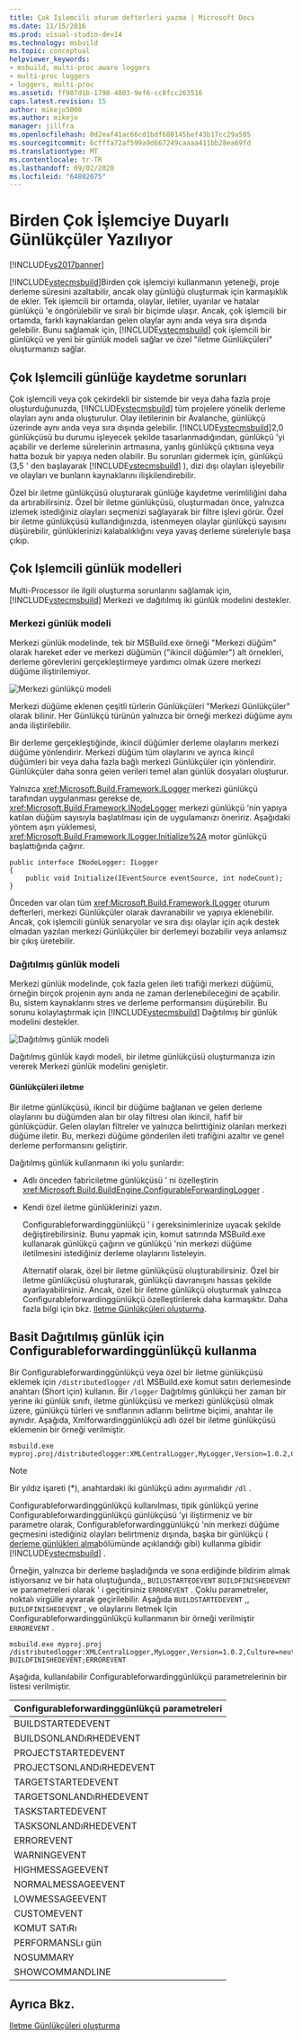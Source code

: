 ```yaml
---
title: Çok Işlemcili oturum defterleri yazma | Microsoft Docs
ms.date: 11/15/2016
ms.prod: visual-studio-dev14
ms.technology: msbuild
ms.topic: conceptual
helpviewer_keywords:
- msbuild, multi-proc aware loggers
- multi-proc loggers
- loggers, multi-proc
ms.assetid: ff987d1b-1798-4803-9ef6-cc8fcc263516
caps.latest.revision: 15
author: mikejo5000
ms.author: mikejo
manager: jillfra
ms.openlocfilehash: 0d2eaf41ac66cd1bdf680145bef43b17cc29a505
ms.sourcegitcommit: 6cfffa72af599a9d667249caaaa411bb28ea69fd
ms.translationtype: MT
ms.contentlocale: tr-TR
ms.lasthandoff: 09/02/2020
ms.locfileid: "64802075"
---
```

# <a name="writing-multi-processor-aware-loggers"></a>Birden Çok İşlemciye Duyarlı Günlükçüler Yazılıyor
[!INCLUDE[vs2017banner](../includes/vs2017banner.md)]

[!INCLUDE[vstecmsbuild](../includes/vstecmsbuild-md.md)]Birden çok işlemciyi kullanmanın yeteneği, proje derleme süresini azaltabilir, ancak olay günlüğü oluşturmak için karmaşıklık de ekler. Tek işlemcili bir ortamda, olaylar, iletiler, uyarılar ve hatalar günlükçü 'e öngörülebilir ve sıralı bir biçimde ulaşır. Ancak, çok işlemcili bir ortamda, farklı kaynaklardan gelen olaylar aynı anda veya sıra dışında gelebilir. Bunu sağlamak için, [!INCLUDE[vstecmsbuild](../includes/vstecmsbuild-md.md)] çok işlemcili bir günlükçü ve yeni bir günlük modeli sağlar ve özel "iletme Günlükçüleri" oluşturmanızı sağlar.  
  
## <a name="multi-processor-logging-challenges"></a>Çok Işlemcili günlüğe kaydetme sorunları  
 Çok işlemcili veya çok çekirdekli bir sistemde bir veya daha fazla proje oluşturduğunuzda, [!INCLUDE[vstecmsbuild](../includes/vstecmsbuild-md.md)] tüm projelere yönelik derleme olayları aynı anda oluşturulur. Olay iletilerinin bir Avalanche, günlükçü üzerinde aynı anda veya sıra dışında gelebilir. [!INCLUDE[vstecmsbuild](../includes/vstecmsbuild-md.md)]2,0 günlükçüsü bu durumu işleyecek şekilde tasarlanmadığından, günlükçü 'yi açabilir ve derleme sürelerinin artmasına, yanlış günlükçü çıktısına veya hatta bozuk bir yapıya neden olabilir. Bu sorunları gidermek için, günlükçü (3,5 ' den başlayarak [!INCLUDE[vstecmsbuild](../includes/vstecmsbuild-md.md)] ), dizi dışı olayları işleyebilir ve olayları ve bunların kaynaklarını ilişkilendirebilir.  
  
 Özel bir iletme günlükçüsü oluşturarak günlüğe kaydetme verimliliğini daha da artırabilirsiniz. Özel bir iletme günlükçüsü, oluşturmadan önce, yalnızca izlemek istediğiniz olayları seçmenizi sağlayarak bir filtre işlevi görür. Özel bir iletme günlükçüsü kullandığınızda, istenmeyen olaylar günlükçü sayısını düşürebilir, günlüklerinizi kalabalıklığını veya yavaş derleme süreleriyle başa çıkıp.  
  
## <a name="multi-processor-logging-models"></a>Çok Işlemcili günlük modelleri  
 Multi-Processor ile ilgili oluşturma sorunlarını sağlamak için, [!INCLUDE[vstecmsbuild](../includes/vstecmsbuild-md.md)] Merkezi ve dağıtılmış iki günlük modelini destekler.  
  
### <a name="central-logging-model"></a>Merkezi günlük modeli  
 Merkezi günlük modelinde, tek bir MSBuild.exe örneği "Merkezi düğüm" olarak hareket eder ve merkezi düğümün ("ikincil düğümler") alt örnekleri, derleme görevlerini gerçekleştirmeye yardımcı olmak üzere merkezi düğüme iliştirilemiyor.  
  
 ![Merkezi günlükçü modeli](../msbuild/media/centralnode.png "Merkezileştirme düğümü")  
  
 Merkezi düğüme eklenen çeşitli türlerin Günlükçüleri "Merkezi Günlükçüler" olarak bilinir. Her Günlükçü türünün yalnızca bir örneği merkezi düğüme aynı anda iliştirilebilir.  
  
 Bir derleme gerçekleştiğinde, ikincil düğümler derleme olaylarını merkezi düğüme yönlendirir. Merkezi düğüm tüm olaylarını ve ayrıca ikincil düğümleri bir veya daha fazla bağlı merkezi Günlükçüler için yönlendirir. Günlükçüler daha sonra gelen verileri temel alan günlük dosyaları oluşturur.  
  
 Yalnızca <xref:Microsoft.Build.Framework.ILogger> merkezi günlükçü tarafından uygulanması gerekse de, <xref:Microsoft.Build.Framework.INodeLogger> merkezi günlükçü 'nin yapıya katılan düğüm sayısıyla başlatılması için de uygulamanızı öneririz. Aşağıdaki yöntem aşırı yüklemesi, <xref:Microsoft.Build.Framework.ILogger.Initialize%2A> motor günlükçü başlattığında çağırır.  
  
```  
public interface INodeLogger: ILogger  
{  
    public void Initialize(IEventSource eventSource, int nodeCount);  
}  
```  
  
 Önceden var olan tüm <xref:Microsoft.Build.Framework.ILogger> oturum defterleri, merkezi Günlükçüler olarak davranabilir ve yapıya eklenebilir. Ancak, çok işlemcili günlük senaryolar ve sıra dışı olaylar için açık destek olmadan yazılan merkezi Günlükçüler bir derlemeyi bozabilir veya anlamsız bir çıkış üretebilir.  
  
### <a name="distributed-logging-model"></a>Dağıtılmış günlük modeli  
 Merkezi günlük modelinde, çok fazla gelen ileti trafiği merkezi düğümü, örneğin birçok projenin aynı anda ne zaman derlenebileceğini de açabilir. Bu, sistem kaynaklarını stres ve derleme performansını düşürebilir. Bu sorunu kolaylaştırmak için [!INCLUDE[vstecmsbuild](../includes/vstecmsbuild-md.md)] Dağıtılmış bir günlük modelini destekler.  
  
 ![Dağıtılmış günlük modeli](../msbuild/media/distnode.png "DistNode")  
  
 Dağıtılmış günlük kaydı modeli, bir iletme günlükçüsü oluşturmanıza izin vererek Merkezi günlük modelini genişletir.  
  
#### <a name="forwarding-loggers"></a>Günlükçüleri iletme  
 Bir iletme günlükçüsü, ikincil bir düğüme bağlanan ve gelen derleme olaylarını bu düğümden alan bir olay filtresi olan ikincil, hafif bir günlükçüdür. Gelen olayları filtreler ve yalnızca belirttiğiniz olanları merkezi düğüme iletir. Bu, merkezi düğüme gönderilen ileti trafiğini azaltır ve genel derleme performansını geliştirir.  
  
 Dağıtılmış günlük kullanmanın iki yolu şunlardır:  
  
- Adlı önceden fabriciletme günlükçüsü ' ni özelleştirin <xref:Microsoft.Build.BuildEngine.ConfigurableForwardingLogger> .  
  
- Kendi özel iletme günlüklerinizi yazın.  
  
  Configurableforwardinggünlükçü ' i gereksinimlerinize uyacak şekilde değiştirebilirsiniz. Bunu yapmak için, komut satırında MSBuild.exe kullanarak günlükçü çağırın ve günlükçü 'nin merkezi düğüme iletilmesini istediğiniz derleme olaylarını listeleyin.  
  
  Alternatif olarak, özel bir iletme günlükçüsü oluşturabilirsiniz. Özel bir iletme günlükçüsü oluşturarak, günlükçü davranışını hassas şekilde ayarlayabilirsiniz. Ancak, özel bir iletme günlükçü oluşturmak yalnızca Configurableforwardinggünlükçü özelleştirilerek daha karmaşıktır. Daha fazla bilgi için bkz. [Iletme Günlükçüleri oluşturma](../msbuild/creating-forwarding-loggers.md).  
  
## <a name="using-the-configurableforwardinglogger-for-simple-distributed-logging"></a>Basit Dağıtılmış günlük için Configurableforwardinggünlükçü kullanma  
 Bir Configurableforwardinggünlükçü veya özel bir iletme günlükçüsü eklemek için `/distributedlogger` `/dl` MSBuild.exe komut satırı derlemesinde anahtarı (Short için) kullanın. Bir `/logger` Dağıtılmış günlükçü her zaman bir yerine iki günlük sınıfı, iletme günlükçüsü ve merkezi günlükçüsü olmak üzere, günlükçü türleri ve sınıflarının adlarını belirtme biçimi, anahtar ile aynıdır. Aşağıda, Xmlforwardinggünlükçü adlı özel bir iletme günlükçüsü eklemenin bir örneği verilmiştir.  
  
```  
msbuild.exe myproj.proj/distributedlogger:XMLCentralLogger,MyLogger,Version=1.0.2,Culture=neutral*XMLForwardingLogger,MyLogger,Version=1.0.2,Culture=neutral  
```  
  
> [!NOTE]
> Bir yıldız işareti (*), anahtardaki iki günlükçü adını ayırmalıdır `/dl` .  
  
 Configurableforwardinggünlükçü kullanılması, tipik günlükçü yerine Configurableforwardinggünlükçü günlükçüsü 'yi iliştirmeniz ve bir parametre olarak, Configurableforwardinggünlükçü 'nin merkezi düğüme geçmesini istediğiniz olayları belirtmeniz dışında, başka bir günlükçü ( [derleme günlükleri alma](../msbuild/obtaining-build-logs-with-msbuild.md)bölümünde açıklandığı gibi) kullanma gibidir [!INCLUDE[vstecmsbuild](../includes/vstecmsbuild-md.md)] .  
  
 Örneğin, yalnızca bir derleme başladığında ve sona erdiğinde bildirim almak istiyorsanız ve bir hata oluştuğunda,, `BUILDSTARTEDEVENT` `BUILDFINISHEDEVENT` ve parametreleri olarak ' i geçitirsiniz `ERROREVENT` . Çoklu parametreler, noktalı virgülle ayırarak geçirilebilir. Aşağıda `BUILDSTARTEDEVENT` ,, `BUILDFINISHEDEVENT` , ve olaylarını Iletmek Için Configurableforwardinggünlükçü kullanmanın bir örneği verilmiştir `ERROREVENT` .  
  
```  
msbuild.exe myproj.proj /distributedlogger:XMLCentralLogger,MyLogger,Version=1.0.2,Culture=neutral*ConfigureableForwardingLogger,C:\My.dll;BUILDSTARTEDEVENT; BUILDFINISHEDEVENT;ERROREVENT  
```  
  
 Aşağıda, kullanılabilir Configurableforwardinggünlükçü parametrelerinin bir listesi verilmiştir.  
  
|Configurableforwardinggünlükçü parametreleri|  
|---------------------------------------------|  
|BUILDSTARTEDEVENT|  
|BUILDSONLANDıRHEDEVENT|  
|PROJECTSTARTEDEVENT|  
|PROJECTSONLANDıRHEDEVENT|  
|TARGETSTARTEDEVENT|  
|TARGETSONLANDıRHEDEVENT|  
|TASKSTARTEDEVENT|  
|TASKSONLANDıRHEDEVENT|  
|ERROREVENT|  
|WARNINGEVENT|  
|HIGHMESSAGEEVENT|  
|NORMALMESSAGEEVENT|  
|LOWMESSAGEEVENT|  
|CUSTOMEVENT|  
|KOMUT SATıRı|  
|PERFORMANSLı gün|  
|NOSUMMARY|  
|SHOWCOMMANDLINE|  
  
## <a name="see-also"></a>Ayrıca Bkz.  
 [Iletme Günlükçüleri oluşturma](../msbuild/creating-forwarding-loggers.md)
